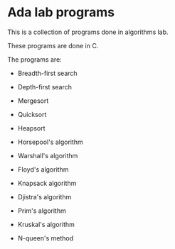 # Ada lab programs

This is a collection of programs done in algorithms lab.

These programs are done in C.

The programs are:

* Breadth-first search

* Depth-first search

* Mergesort

* Quicksort

* Heapsort

* Horsepool's algorithm

* Warshall's algorithm

* Floyd's algorithm

* Knapsack algorithm

* Djistra's algorithm

* Prim's algorithm

* Kruskal's algorithm

* N-queen's method
